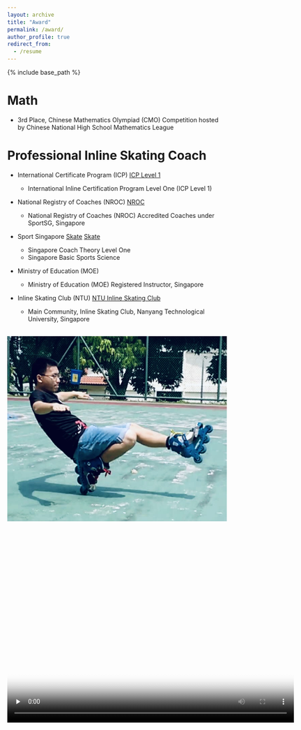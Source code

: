 ```yaml
---
layout: archive
title: "Award"
permalink: /award/
author_profile: true
redirect_from:
  - /resume
---
```


{% include base_path %}

Math
======
* 3rd Place, Chinese Mathematics Olympiad (CMO) Competition hosted by Chinese National High School Mathematics League 

Professional Inline Skating Coach
======
* International Certificate Program (ICP) [ICP Level 1](https://www.inlinecertificationprogram.org/instructor-detail?user_id=12993)
  * International Inline Certification Program Level One (ICP Level 1)

* National Registry of Coaches (NROC) [NROC](https://www.myactivesg.com/Sports/Find-a-Coach/Y/YANG-XUEHUAN)  
  * National Registry of Coaches (NROC) Accredited  Coaches under SportSG, Singapore

* Sport Singapore  [Skate](https://youtu.be/RoHC_F4sJGc) [Skate](https://youtu.be/3fjjuezOCew)
  * Singapore Coach Theory Level One 
  * Singapore Basic Sports Science 

* Ministry of Education (MOE)
  * Ministry of Education (MOE) Registered Instructor, Singapore

* Inline Skating Club (NTU) [NTU Inline Skating Club](https://www.instagram.com/ntuskateclub/?hl=en)
  * Main Community, Inline Skating Club, Nanyang Technological University, Singapore


<br/><img src='/images/skate/skatetoefoot.JPG'>
 
<video width="658" height="444" src="/videos/skate01.mp4" poster="/images/skate/skatetoefoot.JPG" autoplay="autoplay" preload="none"></video>
